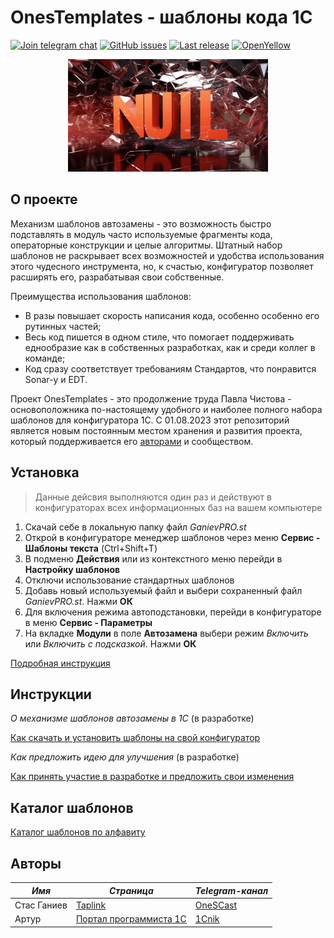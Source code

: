 # OnesTemplates - шаблоны кода 1С

[![Join telegram chat](https://img.shields.io/badge/chat-telegram-blue?style=flat&logo=telegram)](https://t.me/st1c8)
[![GitHub issues](https://img.shields.io/github/issues-raw/stasganiev/OnesTemplates?style=badge)](https://github.com/stasganiev/OnesTemplates/issues)
[![Last release](https://img.shields.io/github/v/release/stasganiev/OnesTemplates?include_prereleases&label=last%20release&style=badge)](https://github.com/stasganiev/OnesTemplates/releases/latest)
[![OpenYellow](https://img.shields.io/endpoint?url=https://openyellow.neocities.org/badges/2/673372670.json)](https://openyellow.notion.site/openyellow/24727888daa641af95514b46bee4d6f2?p=a2406915722b4851a20b0ab826889185&amp;pm=s)

<div id="header" align="center">
  <img src="./img/titlepaper.png" width="320" height="180"/>
</div>

## О проекте

Механизм шаблонов автозамены - это возможность быстро подставлять в модуль часто используемые фрагменты кода, операторные конструкции и целые алгоритмы.
Штатный набор шаблонов не раскрывает всех возможностей и удобства использования этого чудесного инструмента, но, к счастью, конфигуратор позволяет расширять его, разрабатывая свои собственные.

Преимущества использования шаблонов:
- В разы повышает скорость написания кода, особенно особенно его рутинных частей;
- Весь код пишется в одном стиле, что помогает поддерживать еднообразие как в собственных разработках, как и среди коллег в команде;
- Код сразу соответствует требованиям Стандартов, что понравится Sonar-у и EDT.

Проект OnesTemplates - это продолжение труда Павла Чистова - основоположника по-настоящему удобного и наиболее полного набора шаблонов для конфигуратора 1С.
С 01.08.2023 этот репозиторий является новым постоянным местом хранения и развития проекта, который поддерживается его [авторами](#title_outhers) и сообществом.

## Установка

>Данные дейсвия выполняются один раз и действуют в конфигураторах всех информационных баз на вашем компьютере

1. Скачай себе в локальную папку файл *GanievPRO.st*
2. Открой в конфигураторе менеджер шаблонов через меню **Сервис - Шаблоны текста** (Ctrl+Shift+T)
3. В подменю **Действия** или из контекстного меню перейди в **Настройку шаблонов**
4. Отключи использование стандартных шаблонов
5. Добавь новый используемый файл и выбери сохраненный файл *GanievPRO.st*. Нажми **ОК**
6. Для включения режима автоподстановки, перейди в конфигураторе в меню **Сервис - Параметры**
7. На вкладке **Модули** в поле **Автозамена** выбери режим *Включить* или *Включить с подсказкой*. Нажми **ОК**

[Подробная инструкция](./doc/installtutorial.md)

## Инструкции

*О механизме шаблонов автозамены в 1С* (в разработке)

[Как скачать и установить шаблоны на свой конфигуратор](./doc/installtutorial.md)

*Как предложить идею для улучшения* (в разработке)

[Как принять участие в разработке и предложить свои изменения](./doc/gitflow.md)

## Каталог шаблонов

[Каталог шаблонов по алфавиту](./doc/catalog.md)

## <a name="title_outhers"></a> Авторы

|*Имя*|*Страница*|*Telegram-канал*|
|---|---|---|
|Стас Ганиев|[Taplink](https://stasganiev.taplink.ws/)|[OneSCast](https://t.me/OneSCast)|
|Артур|[Портал программиста 1С](https://koder.by/shablony_avtozameny_1s.php)|[1Cnik](https://t.me/by_1cnik)|
